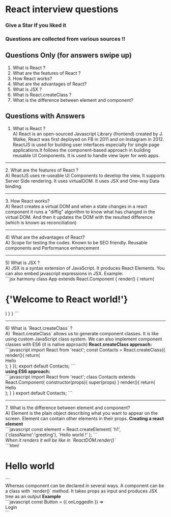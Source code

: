 # React interview questions
### Give a Star If you liked it
### Questions are collected from various sources !!

## Questions Only (for answers swipe up)
<ol>
  <li> What is React ? </li>
  <li> What are the features of React ? </li>
  <li> How React works? </li>
  <li> What are the advantages of React? </li>
  <li> What is JSX ? </li>
  <li> What is React.createClass ? </li>
  <li> What is the difference between element and component? </li>
</ol>

## Questions with Answers 

1. What is React ?  <br />
A) React is an open-sourced Javascript Library (frontend) created by J. Walke, React was first deployed on FB in 2011 and on Instagram in 2012. ReactJS is used for building user interfaces especially for single page applications.It follows the component-based approach in building reusable UI Components. It is used to handle view layer for web apps.
<hr/>
2. What are the features of React ?  <br />
A) ReactJS uses re-useable UI Components to develop the view, It supports Server Side rendering. It uses virtualDOM. It uses JSX and One-way Data binding.
<hr/>
3. How React works?  <br />
A) React creates a virtual DOM and when a state changes in a react component it runs a "diffig" algorithm to know what has changed in the virtual DOM. And then it updates the DOM with the resulted difference (which is known as reconciliation)
<hr/>
4) What are the advantages of React?  <br />
A) Scope for testing the codes. Known to be SEO friendly. Reusable components and Performance enhancement
<hr/>
5) What is JSX ?  <br />
A) JSX is a syntax extension of JavaScript. It produces React Elements. You can also embed javascript expressions in JSX. 
Example: <br />
  ```jsx harmony
    class App extends React.Component {
      render() {
        return(
          <div>
            <h1>{'Welcome to React world!'}</h1>
          </div>
        )
      }
    }
   ```
    
<br />
<hr/>
6) What is `React.createClass` ?  <br />
A) `React.createClass` allows us to generate component classes. It is like using custom JavaScript class system. We can also implement component classes with ES6 (it is native approach)  
<b> React.createClass approach: </b> <br />
  ```javascript
  import React from 'react';
  const Contacts = React.createClass({
    render(){
      return(
        <div> Hello </div>
      );
    }
  });
export default Contacts;
  ```
<br />
<b> using ES6 approach: </b> <br />
  ```javascript
  import React from 'react';
  class Contacts extends React.Component{
    constructor(props){
      super(props)
    }
    render(){
      return(
        <div> Hello </div>
      );
    }
  }
  export default Contacts;
  ``` 
<br />
<hr/>
7. What is the difference between element and component?  <br />
A) Element is the plain object describing what you want to appear on the screen. Element can contain other elements in their props.  
<b> Creating a react element </b> <br />
  ```javascript
  const element = React.createElement(
    'h1',
    {'className':'greeting'},
    'Hello world !'
  );
  ```
<br />
<i> When it renders it will be like in `ReactDOM.render()` </i> <br />
  ```html
  <h1 class='greeting'> Hello world </h1>
  ```  
<br />
Whereas component can be declared in several ways. A component can be a class with `render()` method. It takes props as input and produces JSX tree as an output
<b> Example </b> <br />
  ```javascript
  const Button = ({ onLoggedIn }) =>
    <div id={'btn'} onClick={onLoggedIn}> Login </div>
  ```

<br />
